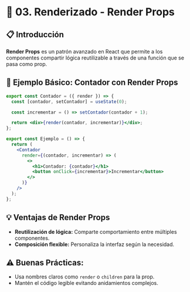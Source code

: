 # 🚀 03. Renderizado - Render Props

## 📋 Introducción
**Render Props** es un patrón avanzado en React que permite a los componentes compartir lógica reutilizable a través de una función que se pasa como prop.

## 🧩 Ejemplo Básico: Contador con Render Props
```jsx
export const Contador = ({ render }) => {
  const [contador, setContador] = useState(0);

  const incrementar = () => setContador(contador + 1);

  return <div>{render(contador, incrementar)}</div>;
};

export const Ejemplo = () => {
  return (
    <Contador 
      render={(contador, incrementar) => (
        <>
          <h1>Contador: {contador}</h1>
          <button onClick={incrementar}>Incrementar</button>
        </>
      )} 
    />
  );
};
```

## 💡 Ventajas de Render Props
- **Reutilización de lógica:** Comparte comportamiento entre múltiples componentes.
- **Composición flexible:** Personaliza la interfaz según la necesidad.

## ⚠️ Buenas Prácticas:
- Usa nombres claros como `render` o `children` para la prop.
- Mantén el código legible evitando anidamientos complejos.